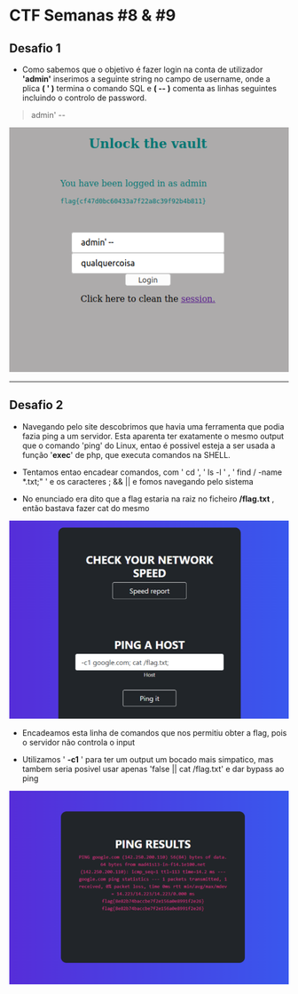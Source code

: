 # CTF Semanas #8 & #9

## Desafio 1

- Como sabemos que o objetivo é fazer login na conta de utilizador **'admin'** inserimos a seguinte string no campo de username, onde a plica **( ' )** termina o comando SQL e **( -- )** comenta as linhas seguintes incluindo o controlo de password.

> admin' --

![Figura 1](pic1.png)

---

## Desafio 2

- Navegando pelo site descobrimos que havia uma ferramenta que podia fazia ping a um servidor. Esta aparenta ter exatamente o mesmo output que o comando 'ping' do Linux, entao é possivel esteja a ser usada a função '**exec**' de php, que executa comandos na SHELL.

- Tentamos entao encadear comandos, com ' cd ', ' ls -l ' , ' find / -name *.txt;" ' e os caracteres ; && || e fomos navegando pelo sistema

- No enunciado era dito que a flag estaria na raiz no ficheiro **/flag.txt** , então bastava fazer cat do mesmo

![Figura 1](pic2_1.png)

- Encadeamos esta linha de comandos que nos permitiu obter a flag, pois o servidor não controla o input

- Utilizamos ' **-c1** ' para ter um output um bocado mais simpatico, mas tambem seria posivel usar apenas 'false || cat /flag.txt' e dar bypass ao ping 

![Figura 1](pic2_2.png)
